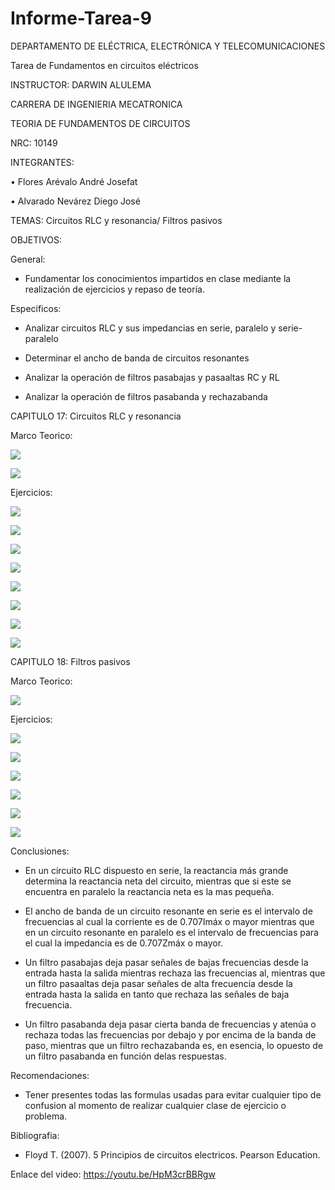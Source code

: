 # Informe-Tarea-9

DEPARTAMENTO DE ELÉCTRICA, ELECTRÓNICA Y TELECOMUNICACIONES

Tarea de Fundamentos en circuitos eléctricos

INSTRUCTOR: DARWIN ALULEMA

CARRERA DE INGENIERIA MECATRONICA

TEORIA DE FUNDAMENTOS DE CIRCUITOS

NRC: 10149

INTEGRANTES:

• Flores Arévalo André Josefat

• Alvarado Nevárez Diego José

TEMAS: Circuitos RLC y resonancia/ Filtros pasivos

OBJETIVOS:

General:

- Fundamentar los conocimientos impartidos en clase mediante la realización de ejercicios y repaso de teoría.

Especificos:

-	Analizar circuitos RLC y sus impedancias en serie, paralelo y serie-paralelo

-	Determinar el ancho de banda de circuitos resonantes

- Analizar la operación de filtros pasabajas y pasaaltas RC y RL

- Analizar la operación de filtros pasabanda y rechazabanda

CAPITULO 17: Circuitos RLC y resonancia

Marco Teorico:

![](https://github.com/diego333jose/Informe-Tarea-9/blob/main/Imagenes/Diagrama%20en%20blanco%20(8).png)

![](https://github.com/diego333jose/Informe-Tarea-9/blob/main/Imagenes/Diagrama%20en%20blanco%20(9).png)

Ejercicios:

![](https://github.com/diego333jose/Informe-Tarea-9/blob/main/Imagenes/DEBER%209.01_page-0001.jpg)

![](https://github.com/diego333jose/Informe-Tarea-9/blob/main/Imagenes/DEBER%209.01_page-0002.jpg)

![](https://github.com/diego333jose/Informe-Tarea-9/blob/main/Imagenes/DEBER%209.01_page-0003.jpg)

![](https://github.com/diego333jose/Informe-Tarea-9/blob/main/Imagenes/DEBER%209.01_page-0004.jpg)

![](https://github.com/diego333jose/Informe-Tarea-9/blob/main/Imagenes/DEBER%209.01_page-0005.jpg)

![](https://github.com/diego333jose/Informe-Tarea-9/blob/main/Imagenes/DEBER%209.01_page-0006.jpg)

![](https://github.com/diego333jose/Informe-Tarea-9/blob/main/Imagenes/DEBER%209.01_page-0007.jpg)

![](https://github.com/diego333jose/Informe-Tarea-9/blob/main/Imagenes/DEBER%209.01_page-0008.jpg)

CAPITULO 18: Filtros pasivos

Marco Teorico:

![](https://github.com/diego333jose/Informe-Tarea-9/blob/main/Imagenes/Mapa%2018_page-0001.jpg)

Ejercicios:

![](https://github.com/diego333jose/Informe-Tarea-9/blob/main/Imagenes/SECCI%C3%93N%2018_page-0001.jpg)

![](https://github.com/diego333jose/Informe-Tarea-9/blob/main/Imagenes/SECCI%C3%93N%2018_page-0002.jpg)

![](https://github.com/diego333jose/Informe-Tarea-9/blob/main/Imagenes/SECCI%C3%93N%2018_page-0003.jpg)

![](https://github.com/diego333jose/Informe-Tarea-9/blob/main/Imagenes/SECCI%C3%93N%2018_page-0004.jpg)

![](https://github.com/diego333jose/Informe-Tarea-9/blob/main/Imagenes/SECCI%C3%93N%2018_page-0005.jpg)

![](https://github.com/diego333jose/Informe-Tarea-9/blob/main/Imagenes/SECCI%C3%93N%2018_page-0006.jpg)

Conclusiones:

-	En un circuito RLC dispuesto en serie, la reactancia más grande determina la reactancia neta del circuito, mientras que si este se encuentra en paralelo la reactancia neta es la mas pequeña.

-	El ancho de banda de un circuito resonante en serie es el intervalo de frecuencias al cual la corriente es de 0.707Imáx o mayor mientras que en un circuito resonante en paralelo es el intervalo de frecuencias para el cual la impedancia es de 0.707Zmáx o mayor.

- Un filtro pasabajas deja pasar señales de bajas frecuencias desde la entrada hasta la salida mientras rechaza las frecuencias al, mientras que un filtro pasaaltas deja pasar señales de alta frecuencia desde la entrada hasta la salida en tanto que rechaza las señales de baja frecuencia.

- Un filtro pasabanda deja pasar cierta banda de frecuencias y atenúa o rechaza todas las frecuencias por debajo y por encima de la banda de paso, mientras que un filtro rechazabanda es, en esencia, lo opuesto de un filtro pasabanda en función delas respuestas.

Recomendaciones:

- Tener presentes todas las formulas usadas para evitar cualquier tipo de confusion al momento de realizar cualquier clase de ejercicio o problema.

Bibliografia:

- Floyd T. (2007). 5 Principios de circuitos electricos. Pearson Education.

Enlace del video: https://youtu.be/HpM3crBBRgw
